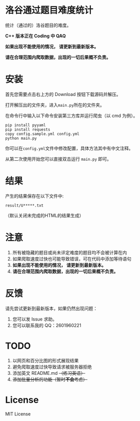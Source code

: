 # 洛谷通过题目难度统计

统计（通过的）洛谷题目的难度。

**C++ 版本正在 Coding 中 QAQ**

**如果出现不能使用的情况， 请更新到最新版本。**

**请在合理范围内爬取数据，出现的一切后果概不负责。**

# 安装

首先您需要点击右上方的 Download 按钮下载源码并解压。

打开解压出的文件夹，进入`main.py`所在的文件夹。

在命令行中输入以下命令安装第三方库并运行爬虫（以 cmd 为例）。

```plain
pip install pyyaml
pip install requests
copy config.sample.yml config.yml
python main.py
```

你可以在`config.yml`文件中修改配置，具体方法其中有中文注释。

从第二次使用开始您可以直接双击运行 `main.py` 即可。

# 结果

产生的结果保存在以下文件中:
```
result/U*****.txt
```

（默认关闭未完成的HTML的结果生成）

# 注意

1. 所有被隐藏的题目或尚未评定难度的题目均不会被计算在内
2. 如果爬取速度过快也可能导致错误，可在代码中添加等待语句
3. **如果出现不能使用的情况， 请更新到最新版本。**
4. **请在合理范围内爬取数据，出现的一切后果概不负责。**

# 反馈

请先尝试更新到最新版本，如果仍然出现问题：

1. 您可以发 Issue 求助。
2. 您可以联系我的 QQ：2601960221

# TODO

1. 以网页和百分比图的形式展现结果
2. 避免爬取速度过快导致请求被服务器拒绝
3. 添加英文 README.md ~~（练习英语）~~
4. ~~添加批量分析的功能（暂时**不会**考虑）~~

# License

MIT License